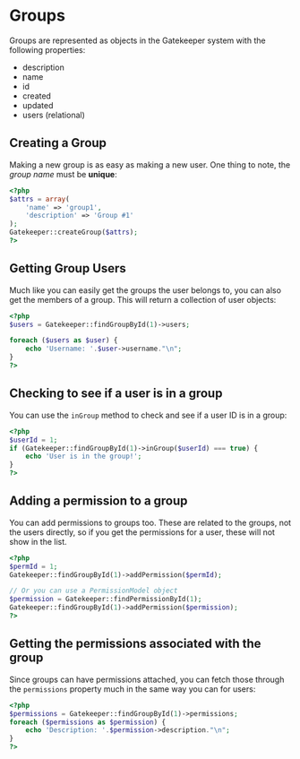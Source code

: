 # Groups

Groups are represented as objects in the Gatekeeper system with the following properties:

- description
- name
- id
- created
- updated
- users (relational)

## Creating a Group

Making a new group is as easy as making a new user. One thing to note, the *group name* must be **unique**:

```php
<?php
$attrs = array(
    'name' => 'group1',
    'description' => 'Group #1'
);
Gatekeeper::createGroup($attrs);
?>
```

## Getting Group Users

Much like you can easily get the groups the user belongs to, you can also get the members of a group. This will return a collection of user objects:

```php
<?php
$users = Gatekeeper::findGroupById(1)->users;

foreach ($users as $user) {
    echo 'Username: '.$user->username."\n";
}
?>
```

## Checking to see if a user is in a group

You can use the `inGroup` method to check and see if a user ID is in a group:

```php
<?php
$userId = 1;
if (Gatekeeper::findGroupById(1)->inGroup($userId) === true) {
	echo 'User is in the group!';
}
?>
```

## Adding a permission to a group

You can add permissions to groups too. These are related to the groups, not the users directly, so if you get the permissions for a user, these will not show in the list.

```php
<?php
$permId = 1;
Gatekeeper::findGroupById(1)->addPermission($permId);

// Or you can use a PermissionModel object
$permission = Gatekeeper::findPermissionById(1);
Gatekeeper::findGroupById(1)->addPermission($permission);
?>
```

## Getting the permissions associated with the group

Since groups can have permissions attached, you can fetch those through the `permissions` property much in the same way you can for users:

```php
<?php
$permissions = Gatekeeper::findGroupById(1)->permissions;
foreach ($permissions as $permission) {
	echo 'Description: '.$permission->description."\n";
}
?>
```